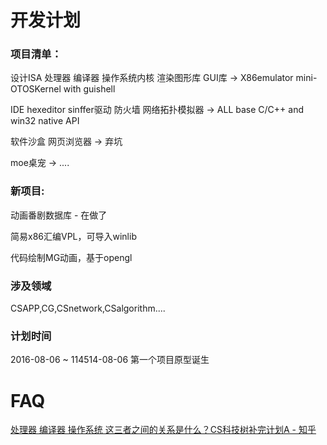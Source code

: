 # 开发计划

### 项目清单：
设计ISA 处理器 编译器 操作系统内核 渲染图形库 GUI库 -> X86emulator mini-OTOSKernel with guishell

IDE hexeditor sinffer驱动 防火墙 网络拓扑模拟器 -> ALL base C/C++ and win32 native API

软件沙盒 网页浏览器 -> 弃坑

moe桌宠 -> ....

### 新项目:
动画番剧数据库 - 在做了

简易x86汇编VPL，可导入winlib

代码绘制MG动画，基于opengl

### 涉及领域
CSAPP,CG,CSnetwork,CSalgorithm....


### 计划时间
2016-08-06 ~ 114514-08-06   第一个项目原型诞生


# FAQ
[处理器 编译器 操作系统 这三者之间的关系是什么？CS科技树补完计划A  - 知乎](https://www.zhihu.com/question/65078490/answer/451175112)
